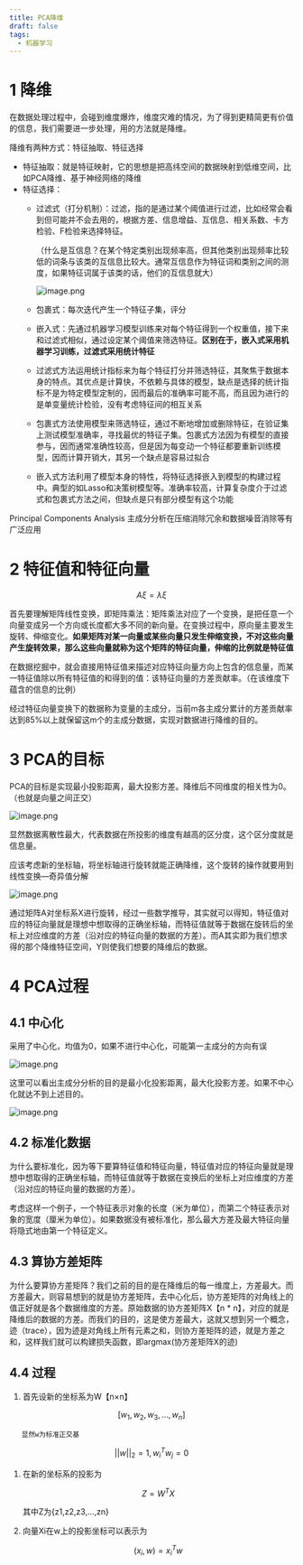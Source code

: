 ```yaml
---
title: PCA降维
draft: false
tags:
  - 机器学习
---
```


# 1 降维

在数据处理过程中，会碰到维度爆炸，维度灾难的情况，为了得到更精简更有价值的信息，我们需要进一步处理，用的方法就是降维。

降维有两种方式：特征抽取、特征选择

- 特征抽取：就是特征映射，它的思想是把高纬空间的数据映射到低维空间，比如PCA降维、基于神经网络的降维
- 特征选择：
    - 过滤式（打分机制）：过滤，指的是通过某个阈值进行过滤，比如经常会看到但可能并不会去用的，根据方差、信息增益、互信息、相关系数、卡方检验、F检验来选择特征。
        
        （什么是互信息？在某个特定类别出现频率高，但其他类别出现频率比较低的词条与该类的互信息比较大。通常互信息作为特征词和类别之间的测度，如果特征词属于该类的话，他们的互信息就大）
        
        ![image.png](https://build-web.oss-cn-qingdao.aliyuncs.com/my_pic_file/20250301082031.png)

        
    - 包裹式：每次迭代产生一个特征子集，评分
    - 嵌入式：先通过机器学习模型训练来对每个特征得到一个权重值，接下来和过滤式相似，通过设定某个阈值来筛选特征。**区别在于，嵌入式采用机器学习训练，过滤式采用统计特征**
    
    - 过滤式方法运用统计指标来为每个特征打分并筛选特征，其聚焦于数据本身的特点。其优点是计算快，不依赖与具体的模型，缺点是选择的统计指标不是为特定模型定制的，因而最后的准确率可能不高，而且因为进行的是单变量统计检验，没有考虑特征间的相互关系
    - 包裹式方法使用模型来筛选特征，通过不断地增加或删除特征，在验证集上测试模型准确率，寻找最优的特征子集。包裹式方法因为有模型的直接参与，因而通常准确性较高，但是因为每变动一个特征都要重新训练模型，因而计算开销大，其另一个缺点是容易过拟合
    - 嵌入式方法利用了模型本身的特性，将特征选择嵌入到模型的构建过程中。典型的如Lasso和决策树模型等。准确率较高，计算复杂度介于过滤式和包裹式方法之间，但缺点是只有部分模型有这个功能

Principal Components Analysis 主成分分析在压缩消除冗余和数据噪音消除等有广泛应用

# 2 特征值和特征向量

$$
A\xi=\lambda\xi
$$

首先要理解矩阵线性变换，即矩阵乘法：矩阵乘法对应了一个变换，是把任意一个向量变成另一个方向或长度都大多不同的新向量。在变换过程中，原向量主要发生旋转、伸缩变化。**如果矩阵对某一向量或某些向量只发生伸缩变换，不对这些向量产生旋转效果，那么这些向量就称为这个矩阵的特征向量，伸缩的比例就是特征值**

在数据挖掘中，就会直接用特征值来描述对应特征向量方向上包含的信息量，而某一特征值除以所有特征值的和得到的值：该特征向量的方差贡献率。（在该维度下蕴含的信息的比例）

经过特征向量变换下的数据称为变量的主成分，当前m各主成分累计的方差贡献率达到85%以上就保留这m个的主成分数据，实现对数据进行降维的目的。

# 3 PCA的目标

PCA的目标是实现最小投影距离，最大投影方差。降维后不同维度的相关性为0。（也就是向量之间正交）

![image.png](https://build-web.oss-cn-qingdao.aliyuncs.com/my_pic_file/20250301082043.png)


显然数据离散性最大，代表数据在所投影的维度有越高的区分度，这个区分度就是信息量。

应该考虑新的坐标轴，将坐标轴进行旋转就能正确降维，这个旋转的操作就要用到线性变换—奇异值分解

![image.png](https://build-web.oss-cn-qingdao.aliyuncs.com/my_pic_file/20250301082053.png)


通过矩阵A对坐标系X进行旋转，经过一些数学推导，其实就可以得知，特征值对应的特征向量就是理想中想取得的正确坐标轴，而特征值就等于数据在旋转后的坐标上对应维度的方差（沿对应的特征向量的数据的方差）。而A其实即为我们想求得的那个降维特征空间，Y则使我们想要的降维后的数据。

# 4 PCA过程

## 4.1 中心化

采用了中心化，均值为0，如果不进行中心化，可能第一主成分的方向有误

![image.png](https://build-web.oss-cn-qingdao.aliyuncs.com/my_pic_file/20250301082101.png)


这里可以看出主成分分析的目的是最小化投影距离，最大化投影方差。如果不中心化就达不到上述目的。

![image.png](https://build-web.oss-cn-qingdao.aliyuncs.com/my_pic_file/20250301082110.png)


## 4.2 标准化数据

为什么要标准化，因为等下要算特征值和特征向量，特征值对应的特征向量就是理想中想取得的正确坐标轴，而特征值就等于数据在变换后的坐标上对应维度的方差（沿对应的特征向量的数据的方差）。

考虑这样一个例子，一个特征表示对象的长度（米为单位），而第二个特征表示对象的宽度（厘米为单位）。如果数据没有被标准化，那么最大方差及最大特征向量将隐式地由第一个特征定义。

## 4.3 算协方差矩阵

为什么要算协方差矩阵？我们之前的目的是在降维后的每一维度上，方差最大。而方差最大，则容易想到的就是协方差矩阵，去中心化后，协方差矩阵的对角线上的值正好就是各个数据维度的方差。原始数据的协方差矩阵X【n * n】，对应的就是降维后的数据的方差。而我们的目的，这是使方差最大，这就又想到另一个概念，迹（trace），因为迹是对角线上所有元素之和，则协方差矩阵的迹，就是方差之和，这样我们就可以构建损失函数，即argmax(协方差矩阵X的迹)

## 4.4 过程

1. 首先设新的坐标系为W【n×n】

$$
[w_1,w_2,w_3, ...,w_n]
$$

       显然w为标准正交基

$$
||w||_2 =1, w_i^Tw_j=0
$$

1. 在新的坐标系的投影为
    
    $$
    Z=W^TX
    $$
    
    其中Z为{z1,z2,z3,…,zn}
    
2. 向量Xi在w上的投影坐标可以表示为
    
    $$
    (x_i,w)=x_i^Tw
    $$